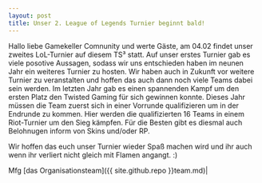```yaml
---
layout: post
title: Unser 2. League of Legends Turnier beginnt bald!
---
```


Hallo liebe Gamekeller Comnunity und werte Gäste,
am 04.02 findet unser zweites LoL-Turnier auf diesem TS³ statt.
Auf unser erstes Turnier gab es viele posotive Aussagen, sodass
wir uns entschieden haben im neunen Jahr ein weiteres Turnier zu
hosten. Wir haben auch in Zukunft vor weitere Turnier zu 
veranstalten und hoffen das auch dann noch viele Teams dabei
sein werden. Im letzten Jahr gab es einen spannenden Kampf um 
den ersten Platz den Twisted Gaming für sich gewinnen konnte.
Dieses Jahr müssen die Team zuerst sich in einer Vorrunde 
qualifizieren um in der Endrunde zu kommen. Hier werden die 
qualifizierten 16 Teams in einem Riot-Turnier um den Sieg 
kämpfen. Für die Besten gibt es diesmal auch Belohnugen inform
von Skins und/oder RP. 

Wir hoffen das euch unser Turnier wieder Spaß machen wird und 
ihr auch wenn ihr verliert nicht gleich mit Flamen angangt. :)

Mfg [das Organisationsteam]({{ site.github.repo }}team.md)|
